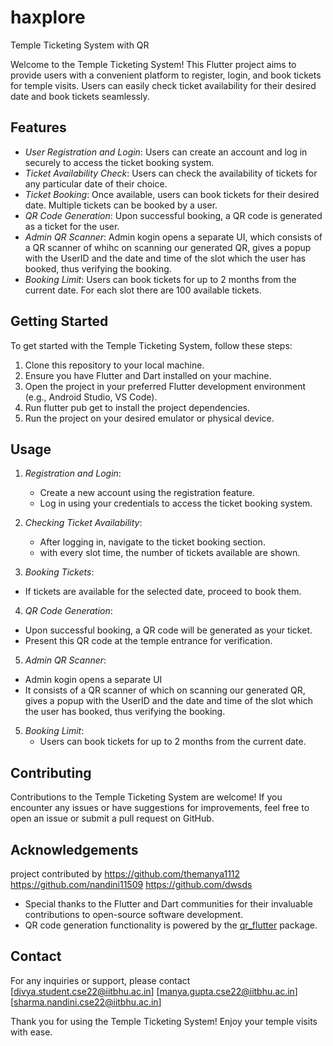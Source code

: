 # haxplore

Temple Ticketing System with QR

Welcome to the Temple Ticketing System! This Flutter project aims to provide users with a convenient platform to register, login, and book tickets for temple visits. Users can easily check ticket availability for their desired date and book tickets seamlessly. 

## Features

- *User Registration and Login*: Users can create an account and log in securely to access the ticket booking system.
- *Ticket Availability Check*: Users can check the availability of tickets for any particular date of their choice.
- *Ticket Booking*: Once available, users can book tickets for their desired date. Multiple tickets can be booked by a user.
- *QR Code Generation*: Upon successful booking, a QR code is generated as a ticket for the user.
- *Admin QR Scanner*: Admin kogin opens a separate UI, which consists of a QR scanner of whihc on scanning our generated QR, gives a popup with the UserID and the date and time of the slot which the user has booked, thus verifying the booking.
- *Booking Limit*: Users can book tickets for up to 2 months from the current date.
For each slot there are 100 available tickets.

## Getting Started

To get started with the Temple Ticketing System, follow these steps:

1. Clone this repository to your local machine.
2. Ensure you have Flutter and Dart installed on your machine.
3. Open the project in your preferred Flutter development environment (e.g., Android Studio, VS Code).
4. Run flutter pub get to install the project dependencies.
5. Run the project on your desired emulator or physical device.

## Usage

1. *Registration and Login*:
   - Create a new account using the registration feature.
   - Log in using your credentials to access the ticket booking system.

2. *Checking Ticket Availability*:
   - After logging in, navigate to the ticket booking section.
   - with every slot time, the number of tickets available are shown.
 3. *Booking Tickets*:
   - If tickets are available for the selected date, proceed to book them.
 4. *QR Code Generation*:
   - Upon successful booking, a QR code will be generated as your ticket.
   - Present this QR code at the temple entrance for verification.
5.  *Admin QR Scanner*:
   - Admin kogin opens a separate UI
   - It consists of a QR scanner of which on scanning our generated QR, gives a popup with the UserID and the date and time of the slot which the user has booked,       thus verifying the booking.
5. *Booking Limit*:
   - Users can book tickets for up to 2 months from the current date.

## Contributing

Contributions to the Temple Ticketing System are welcome! If you encounter any issues or have suggestions for improvements, feel free to open an issue or submit a pull request on GitHub.


## Acknowledgements
project contributed by
            https://github.com/themanya1112
            https://github.com/nandini11509
            https://github.com/dwsds

- Special thanks to the Flutter and Dart communities for their invaluable contributions to open-source software development.
- QR code generation functionality is powered by the [qr_flutter](https://pub.dev/packages/qr_flutter) package.


## Contact

For any inquiries or support, please contact 
[divya.student.cse22@iitbhu.ac.in]
[manya.gupta.cse22@iitbhu.ac.in]
[sharma.nandini.cse22@iitbhu.ac.in]

Thank you for using the Temple Ticketing System! Enjoy your temple visits with ease.
